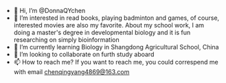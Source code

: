 - 👋 Hi, I’m @DonnaQYchen
- 👀 I’m interested in read books, playing badminton and games, of course, interested movies are also my favorite. About my school work, I am doing a master's degree in developmental biology and it is fun researching on simply bioinformation
- 🌱 I’m currently learning Biology in Shangdong Agricultural School, China
- 💞️ I’m looking to collaborate on furth study aboard
- 📫 How to reach me? If you want to reach me, you could correspend me with email chenqingyang4869@163.com

<!---
DonnaQYchen/DonnaQYchen is a ✨ special ✨ repository because its `README.md` (this file) appears on your GitHub profile.
You can click the Preview link to take a look at your changes.
--->
